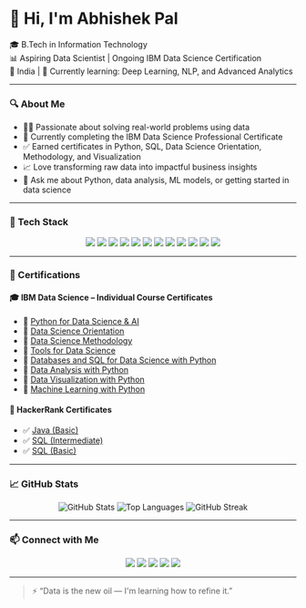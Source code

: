 # 👋 Hi, I'm Abhishek Pal

🎓 B.Tech in Information Technology  
📊 Aspiring Data Scientist | Ongoing IBM Data Science Certification  
📍 India | 🌱 Currently learning: Deep Learning, NLP, and Advanced Analytics  

---

### 🔍 About Me

- 👨‍💻 Passionate about solving real-world problems using data  
- 🧠 Currently completing the IBM Data Science Professional Certificate  
- ✅ Earned certificates in Python, SQL, Data Science Orientation, Methodology, and Visualization  
- 📈 Love transforming raw data into impactful business insights  
- 💬 Ask me about Python, data analysis, ML models, or getting started in data science  

---

### 🧰 Tech Stack

<p align="center">
  <img src="https://img.shields.io/badge/Python-3776AB?style=for-the-badge&logo=python&logoColor=white"/>
  <img src="https://img.shields.io/badge/SQL-4479A1?style=for-the-badge&logo=postgresql&logoColor=white"/>
  <img src="https://img.shields.io/badge/Java-007396?style=for-the-badge&logo=java&logoColor=white"/>
  <img src="https://img.shields.io/badge/C-00599C?style=for-the-badge&logo=c&logoColor=white"/>
  <img src="https://img.shields.io/badge/Jupyter-F37626?style=for-the-badge&logo=jupyter&logoColor=white"/>
  <img src="https://img.shields.io/badge/Pandas-150458?style=for-the-badge&logo=pandas&logoColor=white"/>
  <img src="https://img.shields.io/badge/Numpy-013243?style=for-the-badge&logo=numpy&logoColor=white"/>
  <img src="https://img.shields.io/badge/Matplotlib-11557C?style=for-the-badge&logo=matplotlib&logoColor=white"/>
  <img src="https://img.shields.io/badge/Scikit--Learn-F7931E?style=for-the-badge&logo=scikit-learn&logoColor=white"/>
  <img src="https://img.shields.io/badge/TensorFlow-FF6F00?style=for-the-badge&logo=tensorflow&logoColor=white"/>
  <img src="https://img.shields.io/badge/VSCode-007ACC?style=for-the-badge&logo=visual-studio-code&logoColor=white"/>
  <img src="https://img.shields.io/badge/GitHub-181717?style=for-the-badge&logo=github&logoColor=white"/>
</p>

---

### 📜 Certifications

#### 🎓 IBM Data Science – Individual Course Certificates

- 📘 [Python for Data Science & AI](https://www.credly.com/badges/4c6c5cbf-96c4-4e95-b332-18ac9e615b1a)  
- 📘 [Data Science Orientation](https://www.credly.com/badges/6f80781b-5cc6-4bc2-985c-32990836e40b)  
- 📘 [Data Science Methodology](https://www.credly.com/badges/d65c3e18-e03f-4426-894e-b8c2d431c97e)  
- 📘 [Tools for Data Science](https://www.credly.com/badges/83e63ac2-cff4-48e4-a053-9816b584ff65)  
- 📘 [Databases and SQL for Data Science with Python](https://www.credly.com/badges/0fd2af56-23b2-4b39-9103-698926036bf4)  
- 📘 [Data Analysis with Python](https://www.credly.com/badges/2e31e086-5a3e-4b0a-ae66-c351eb212549)  
- 📘 [Data Visualization with Python](https://www.credly.com/badges/f445a2fa-a072-42c3-a943-ff059a81c7ea)  
- 📘 [Machine Learning with Python](https://www.credly.com/badges/9a738cd6-c4ee-4728-8322-7452e904d1ae)

#### 🏅 HackerRank Certificates

- ✅ [Java (Basic)](https://www.hackerrank.com/certificates/a5121bec1bb5)
- ✅ [SQL (Intermediate)](https://www.hackerrank.com/certificates/07eedaa52ab6)
- ✅ [SQL (Basic)](https://www.hackerrank.com/certificates/635144ec7534)


---

### 📈 GitHub Stats

<div align="center">

![GitHub Stats](https://github-readme-stats.vercel.app/api?username=TheAbhi2004&show_icons=true&theme=radical&hide=prs)
![Top Languages](https://github-readme-stats.vercel.app/api/top-langs/?username=TheAbhi2004&layout=compact&theme=radical)
![GitHub Streak](https://streak-stats.demolab.com?user=TheAbhi2004&theme=radical)

</div>

---

### 📫 Connect with Me

<p align="center">
  <a href="mailto:abhishekpal.074111@gmail.com"><img src="https://img.shields.io/badge/Email-D14836?style=for-the-badge&logo=gmail&logoColor=white"/></a>
  <a href="mailto:pala23198@gmail.com"><img src="https://img.shields.io/badge/Email-2nd--Mail-D14836?style=for-the-badge&logo=gmail&logoColor=white"/></a>
  <a href="https://www.linkedin.com/in/abhishek-pal-355b0231b?utm_source=share&utm_campaign=share_via&utm_content=profile&utm_medium=android_app"><img src="https://img.shields.io/badge/LinkedIn-0077B5?style=for-the-badge&logo=linkedin&logoColor=white"/></a>
  <a href="https://www.instagram.com/p_abhishek4465?utm_source=qr&igsh=MWV0a3J2MDhoZXF5cw=="><img src="https://img.shields.io/badge/Instagram-E4405F?style=for-the-badge&logo=instagram&logoColor=white"/></a>
  <a href="https://www.facebook.com/share/1BnijkSn9F/"><img src="https://img.shields.io/badge/Facebook-1877F2?style=for-the-badge&logo=facebook&logoColor=white"/></a>
</p>

---

> ⚡ “Data is the new oil — I'm learning how to refine it.”
